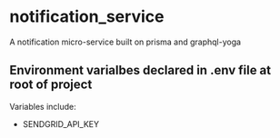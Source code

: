 # notification_service
A notification micro-service built on prisma and graphql-yoga
## Environment varialbes declared in .env file at root of project
Variables include:
- SENDGRID_API_KEY
